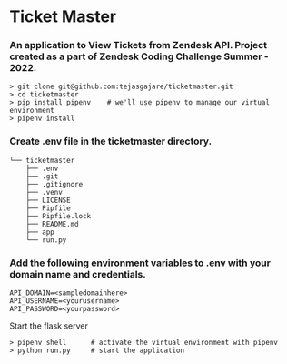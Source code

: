 # Ticket Master

### An application to View Tickets from Zendesk API. Project created as a part of Zendesk Coding Challenge Summer - 2022.

```console
> git clone git@github.com:tejasgajare/ticketmaster.git
> cd ticketmaster
> pip install pipenv    # we'll use pipenv to manage our virtual environment
> pipenv install
```

### Create .env file in the ticketmaster directory.
```
└── ticketmaster
    ├── .env
    ├── .git
    ├── .gitignore
    ├── .venv
    ├── LICENSE
    ├── Pipfile
    ├── Pipfile.lock
    ├── README.md
    ├── app
    └── run.py
```
### Add the following environment variables to .env with your domain name and credentials.

```
API_DOMAIN=<sampledomainhere>
API_USERNAME=<yourusername>
API_PASSWORD=<yourpassword>
```
Start the flask server
```console
> pipenv shell      # activate the virtual environment with pipenv
> python run.py     # start the application
```

